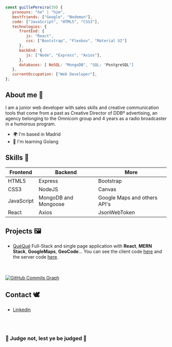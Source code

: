 ```javascript
const guillePereira(39) {
   pronouns: "he" | "him",
   bestfriends: ["Google", "Nodemon"],
   code: ["JavaScript", "HTML5", "CSS3"],
   technologies: {
      frontEnd: {
         js: "React",
         css: ["Bootstrap", "Flexbox", "Material UI"]
      },
      backEnd: {
         js: ["Node", "Express", "Axios"],
      },
      databases: [ NoSQL: "MongoDB", "SQL: "PostgreSQL"]
   },
   currentOccupation: ["Web Developer"],
};
```

## About me :thought_balloon:	 
I am a junior web developer with sales skills and creative communication tools that come from a past as Creative Director of DDBº advertising, an agency belonging to the Omnicom group and 4 years as a radio broadcaster in a humorous program. 
* 🌍  I'm based in Madrid
* 🧠  I'm learning Golang 


## Skills :art:

| Frontend| Backend| More|
| ----- | ---- | ----- |
| HTML5 | Express | Bootstrap | Material UI
| CSS3 | NodeJS | Canvas |
| JavaScript | MongoDB and Mongoose | Google Maps and others API's|
| React | Axios | JsonWebToken | 


## Projects :framed_picture:
- [QuéQué](https://queque.netlify.app/)
Full-Stack and single page application with **React**, **MERN Stack**, **GoogleMaps**, **GeoCode**...
You can see the client code [here](https://github.com/MartinLaGuardia/queque-client) and the server code [here](https://[github.com/sarapuertas/Mari-conApp-server](https://github.com/MartinLaGuardia/queque-server)).

<br></br>
<a href="http://www.github.com/martinlaguardia"><img src="https://activity-graph.herokuapp.com/graph?username=martinlaguardia&bg_color=1e3a8a&color=ffffff&line=14b8a6&point=ffffff&area_color=1e3a8a&area=true&hide_border=true&custom_title=GitHub%20Commits%20Graph" alt="GitHub Commits Graph" /></a>


## Contact :dove:
- [Linkedin](https://www.linkedin.com/in/guillermopereirasuarez)

<br></br>

### :tophat: Judge not, lest ye be judged :tophat:



